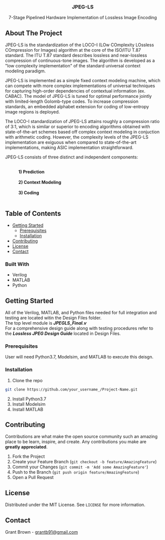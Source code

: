 <h3 align="center">JPEG-LS</h3>

  <p align="center">
    7-Stage Pipelined Hardware Implementation of Lossless Image Encoding
  </p>
</p>


<!-- ABOUT THE PROJECT -->
## About The Project

JPEG-LS is the standardization of the LOCO-I (LOw COmplexity LOssless COmpression for Images) algorithm at the core of the ISO/ITU T.87 standard. The ITU T.87 standard describes lossless and near-lossless compression of continuous-tone images. The algorithm is developed as a "low complexity implementation" of the standard universal context modeling paradigm.

JPEG-LS is implemented as a simple fixed context modeling machine, which can compete with more complex implementations of universal techniques for capturing high-order dependencies of contextual information (ex. CABAC). The model of JPEG-LS is tuned for optimal performance jointly with limited-length Golomb-type codes. To increase compression standards, an embedded alphabet extension for coding of low-entropy image regions is deployed.

The LOCO-I standardization of JPEG-LS attains roughly a compression ratio of 3:1, which is similar or superior to encoding algorithms obtained with state-of-the-art schemes based off complex context modeling in conjuction with arithmetic coding. However, the complexity levels of the JPEG-LS implementation are exiguous when compared to state-of-the-art implementations, making ASIC implementation straightforward.

JPEG-LS consists of three distinct and independent components:

<br><b>
&nbsp;&nbsp;&nbsp;&nbsp;&nbsp;&nbsp;&nbsp;&nbsp;&nbsp;&nbsp;&nbsp;&nbsp;  1) Prediction<br><br>
&nbsp;&nbsp;&nbsp;&nbsp;&nbsp;&nbsp;&nbsp;&nbsp;&nbsp;&nbsp;&nbsp;&nbsp;  2) Context Modeling<br><br>
&nbsp;&nbsp;&nbsp;&nbsp;&nbsp;&nbsp;&nbsp;&nbsp;&nbsp;&nbsp;&nbsp;&nbsp;  3) Coding<br>
<br></b>

<!-- TABLE OF CONTENTS -->
## Table of Contents

* [Getting Started](#getting-started)
  * [Prerequisites](#prerequisites)
  * [Installation](#installation)
* [Contributing](#contributing)
* [License](#license)
* [Contact](#contact)

### Built With
* Verilog
* MATLAB
* Python



<!-- GETTING STARTED -->
## Getting Started

All of the Verilog, MATLAB, and Python files needed for full integration and testing are located witin the Design Files folder.<br>
The top level module is <b><i> JPEGLS_Final.v </i></b><br>
For a comprehensive design guide along with testing procedures refer to the <b><i> Lossless JPEG Design Guide </i></b> located in Design Files.

### Prerequisites

User will need Python3.7, Modelsim, and MATLAB to execute this deisgn.

### Installation

1. Clone the repo
```sh
git clone https://github.com/your_username_/Project-Name.git
```
2. Install Python3.7
3. Install Modelsim
4. Install MATLAB


<!-- CONTRIBUTING -->
## Contributing

Contributions are what make the open source community such an amazing place to be learn, inspire, and create. Any contributions you make are **greatly appreciated**.

1. Fork the Project
2. Create your Feature Branch (`git checkout -b feature/AmazingFeature`)
3. Commit your Changes (`git commit -m 'Add some AmazingFeature'`)
4. Push to the Branch (`git push origin feature/AmazingFeature`)
5. Open a Pull Request



<!-- LICENSE -->
## License

Distributed under the MIT License. See `LICENSE` for more information.



<!-- CONTACT -->
## Contact

Grant Brown - grantb91@gmail.com
